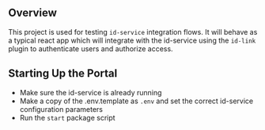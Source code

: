 ## Overview

This project is used for testing `id-service` integration flows. It will behave
as a typical react app which will integrate with the id-service using the
`id-link` plugin to authenticate users and authorize access.

## Starting Up the Portal

- Make sure the id-service is already running
- Make a copy of the .env.template as `.env` and set the correct id-service
  configuration parameters
- Run the `start` package script
